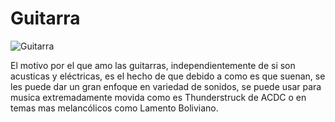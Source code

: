 # Guitarra

![Guitarra](https://www.superprof.mx/blog/wp-content/uploads/2020/03/aprender-guitarra-principiante-1060x704.jpg)

El motivo por el que amo las guitarras, independientemente de si son acusticas y eléctricas, es el hecho de que debido a como es que suenan, se les puede dar un gran enfoque en variedad de sonidos, se puede usar para musica extremadamente movida como es Thunderstruck de ACDC o en temas mas melancólicos como Lamento Boliviano.